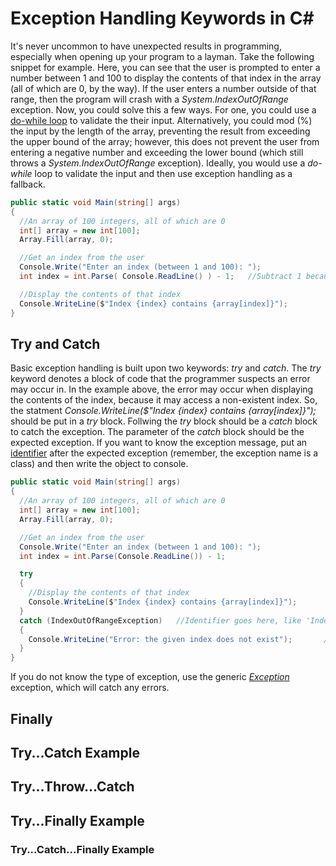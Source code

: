 # Exception Handling Keywords in C#
It's never uncommon to have unexpected results in programming, especially when opening up your program to a layman. Take the following snippet for example. Here, 
you can see that the user is prompted to enter a number between 1 and 100 to display the contents of that index in the array (all of which are 0, by the way). If 
the user enters a number outside of that range, then the program will crash with a _System.IndexOutOfRange_ exception. Now, you could solve this a few ways. For one,
you could use a [do-while loop](https://github.com/EthanC2/Notes-and-Writeups/blob/main/C%23/ControlFlow/Loops.md#dowhile-statement) to validate the their input.
Alternatively, you could mod (%) the input by the length of the array, preventing the result from exceeding the upper bound of the array; however, this does not prevent
the user from entering a negative number and exceeding the lower bound (which still throws a _System.IndexOutOfRange_ exception). Ideally, you would use a _do-while_ loop
to validate the input and then use exception handling as a fallback.

```C#
public static void Main(string[] args)
{
  //An array of 100 integers, all of which are 0
  int[] array = new int[100];   
  Array.Fill(array, 0);

  //Get an index from the user
  Console.Write("Enter an index (between 1 and 100): ");
  int index = int.Parse( Console.ReadLine() ) - 1;   //Subtract 1 because the max index is 99

  //Display the contents of that index
  Console.WriteLine($"Index {index} contains {array[index]}");
}
```

## Try and Catch
Basic exception handling is built upon two keywords: _try_ and _catch_. The _try_ keyword denotes a block of code that the programmer suspects an error
may occur in. In the example above, the error may occur when displaying the contents of the index, because it may access a non-existent index. So, the statment
_Console.WriteLine($"Index {index} contains {array\[index\]}");_ should be put in a _try_ block. Follwing the _try_ block should be a _catch_ block to catch the
exception. The parameter of the _catch_ block should be the expected exception. If you want to know the exception message, put an [identifier](https://docs.microsoft.com/en-us/cpp/c-language/c-identifiers?view=msvc-160) after the expected exception (remember, the exception name is a class) and then write the object to console.

```C#
public static void Main(string[] args)
{
  //An array of 100 integers, all of which are 0
  int[] array = new int[100];
  Array.Fill(array, 0);

  //Get an index from the user
  Console.Write("Enter an index (between 1 and 100): ");
  int index = int.Parse(Console.ReadLine()) - 1;

  try
  {
    //Display the contents of that index
    Console.WriteLine($"Index {index} contains {array[index]}");
  }
  catch (IndexOutOfRangeException)   //Identifier goes here, like 'IndexOutOfRangeException e', where 'e' is the name of the object
  {
    Console.WriteLine("Error: the given index does not exist");       //Console.WriteLine(e);  would display the message
  }
}
```
If you do not know the type of exception, use the generic [_Exception_](https://docs.microsoft.com/en-us/dotnet/api/system.exception?view=net-5.0) exception, which will catch any errors.

## Finally

## Try...Catch Example

## Try...Throw...Catch

## Try...Finally Example

### Try...Catch...Finally Example
